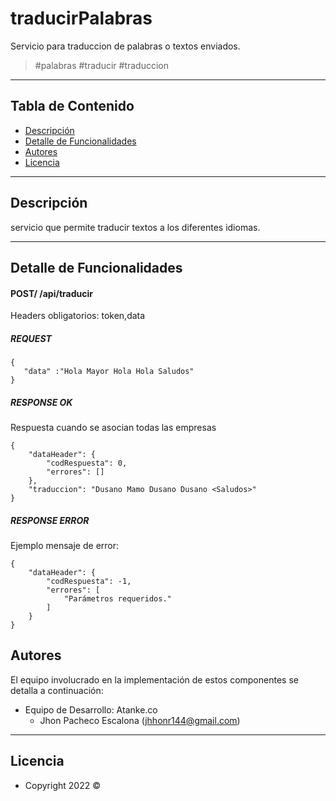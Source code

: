 # traducirPalabras

Servicio para traduccion de palabras o textos enviados.

>  #palabras #traducir #traduccion

---
## Tabla de Contenido

- [Descripción](#descripción)
- [Detalle de Funcionalidades](#detalle-de-funcionalidades)
- [Autores](#autores)
- [Licencia](#licencia)

---

## Descripción

servicio que permite traducir textos a los diferentes idiomas.

---

## Detalle de Funcionalidades

#### POST/ /api/traducir

Headers obligatorios: token,data

##### REQUEST
```
{
   "data" :"Hola Mayor Hola Hola Saludos"
}

```

##### RESPONSE OK
Respuesta cuando se asocian todas las empresas
```
{
    "dataHeader": {
        "codRespuesta": 0,
        "errores": []
    },
    "traduccion": "Dusano Mamo Dusano Dusano <Saludos>"
}

```
##### RESPONSE ERROR
Ejemplo mensaje de error:
```
{
    "dataHeader": {
        "codRespuesta": -1,
        "errores": [
            "Parámetros requeridos."
        ]
    }
}

```
## Autores

El equipo involucrado en la implementación de estos componentes se detalla a continuación:

- Equipo de Desarrollo: Atanke.co
    - Jhon Pacheco Escalona (jhhonr144@gmail.com)
---

## Licencia

- Copyright 2022 ©